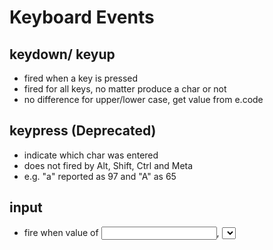 # Keyboard Events

## keydown/ keyup

- fired when a key is pressed
- fired for all keys, no matter produce a char or not
- no difference for upper/lower case, get value from e.code

## keypress (Deprecated)

- indicate which char was entered 
- does not fired by Alt, Shift, Ctrl and Meta
- e.g. "a" reported as 97 and "A" as 65

## input 

- fire when value of <input>, <select> or <textarea> changed 